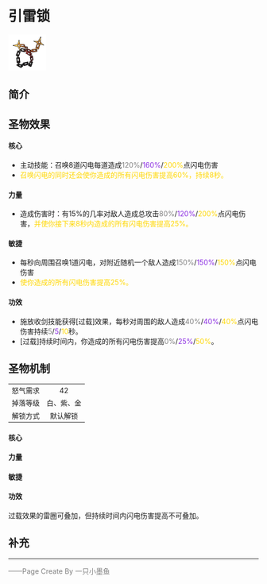 # 引雷锁
![引雷锁](../Img/Texture2D_Potion/引雷锁.png)
## 简介
## 圣物效果
#### **核心**  
- 主动技能：召唤8道闪电每道造成<font color=gray>120%</font>/<font color=BlueViolet>160%</font>/<font color=gold>200%</font>点闪电伤害
- <font color=gold>召唤闪电的同时还会使你造成的所有闪电伤害提高60%，持续8秒。</font>
#### **力量** 
- 造成伤害时：有15%的几率对敌人造成总攻击<font color=gray>80%</font>/<font color=BlueViolet>120%</font>/<font color=gold>200%</font>点闪电伤害，<font color=gold>并使你接下来8秒内造成的所有闪电伤害提高25%。</font>
#### **敏捷**
- 每秒向周围召唤1道闪电，对附近随机一个敌人造成<font color=gray>150%</font>/<font color=BlueViolet>150%</font>/<font color=gold>150%</font>点闪电伤害
- <font color=gold>使你造成的所有闪电伤害提高25%。</font>
#### **功效**
- 施放收剑技能获得[过载]效果，每秒对周围的敌人造成<font color=gray>40%</font>/<font color=BlueViolet>40%</font>/<font color=gold>40%</font>点闪电伤害持续<font color=gray>5</font>/<font color=BlueViolet>5</font>/<font color=gold>10</font>秒。
- [过载]持续时间内，你造成的所有闪电伤害提高<font color=gray>0%</font>/<font color=BlueViolet>25%</font>/<font color=gold>50%</font>。
## 圣物机制
|||
| :----: | :----: |
|怒气需求|42|
|掉落等级|白、紫、金|
|解锁方式|默认解锁|

#### **核心**

#### **力量**

#### **敏捷**

#### **功效**
过载效果的雷圈可叠加，但持续时间内闪电伤害提高不可叠加。

## 补充

---

<font color=grey>——Page Create By 一只小墨鱼</font>
